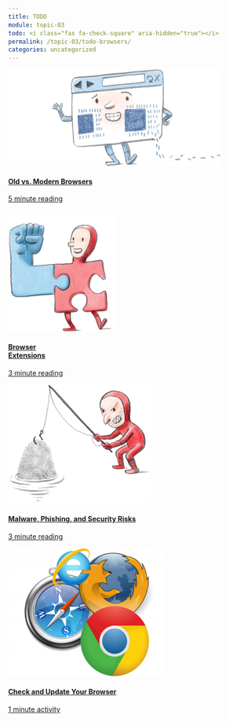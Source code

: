 ```yaml
---
title: TODO
module: topic-03
todo: <i class="fas fa-check-square" aria-hidden="true"></i>
permalink: /topic-03/todo-browsers/
categories: uncategorized
---
```


<div class="row text-center">
  <div class="col-lg-4">
    <div class="bs-component">
      <div class="list-group">
        <a href="http://www.20thingsilearned.com/en-US/old-vs-new-browsers/1" target="_blank" class="list-group-item hw-item">
          <img class="icon-hw" src="../img/hw-icon-browser-versions.png" />
          <h4 class="list-group-item-heading">Old vs. Modern Browsers</h4>
          <div class="divider-hw"></div>
          <p class="list-group-item-text"><i class="far fa-clock" aria-hidden="true"></i> 5 minute reading</p>
        </a>
      </div>
    </div>
  </div>
  <div class="col-lg-4">
    <div class="bs-component">
      <div class="list-group">
        <a href="http://www.20thingsilearned.com/en-US/browser-extensions/1" target="_blank" class="list-group-item hw-item">
          <img class="icon-hw" src="../img/hw-icon-browser-extensions.png" />
          <h4 class="list-group-item-heading">Browser<br />Extensions</h4>
          <div class="divider-hw"></div>
          <p class="list-group-item-text"><i class="far fa-clock" aria-hidden="true"></i> 3 minute reading</p>
        </a>
      </div>
    </div>
  </div>
  <div class="col-lg-4">
    <div class="bs-component">
      <div class="list-group">
        <a href="http://www.20thingsilearned.com/en-US/malware/1" target="_blank" class="list-group-item hw-item">
          <img class="icon-hw" src="../img/hw-icon-browser-malware.png" />
          <h4 class="list-group-item-heading">Malware, Phishing, and Security Risks</h4>
          <div class="divider-hw"></div>
          <p class="list-group-item-text"><i class="far fa-clock" aria-hidden="true"></i> 3 minute reading</p>
        </a>
      </div>
    </div>
  </div>
</div>

<div class="row text-center">
  <div class="col-lg-4">
    <div class="bs-component">
      <div class="list-group">
        <a href="https://www.whatismybrowser.com/" target="_blank" class="list-group-item">
          <img class="icon-hw" src="../img/hw-icon-browser-logos.png" />
          <h4 class="list-group-item-heading">Check and Update Your Browser</h4>
          <div class="divider-hw"></div>
          <p class="list-group-item-text"><i class="far fa-clock" aria-hidden="true"></i> 1 minute activity</p>
        </a>
      </div>
    </div>
  </div>
</div>
